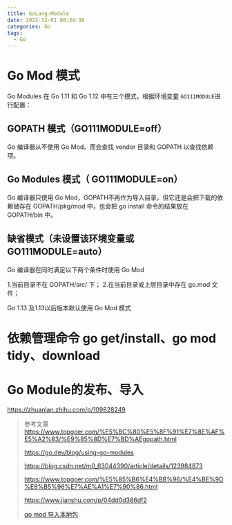 ```yaml
---
title: GoLang-Module
date: 2022-12-01 00:24:38
categories: Go
tags:
  - Go
---
```




# Go Mod 模式
Go Modules 在 Go 1.11 和 Go 1.12 中有三个模式，根据环境变量 `GO111MODULE`进行配置：

## GOPATH 模式（GO111MODULE=off）
Go 编译器从不使用 Go Mod。而会查找 vendor 目录和 GOPATH 以查找依赖项。

## Go Modules 模式（ GO111MODULE=on）
Go 编译器只使用 Go Mod，GOPATH不再作为导入目录，但它还是会把下载的依赖储存在 GOPATH/pkg/mod 中，也会把 go install 命令的结果放在 GOPATH/bin 中。

## 缺省模式（未设置该环境变量或 GO111MODULE=auto）
Go 编译器在同时满足以下两个条件时使用 Go Mod

1.当前目录不在 GOPATH/src/ 下；
2.在当前目录或上层目录中存在 go.mod 文件；

Go 1.13 及1.13以后版本默认使用 Go Mod 模式



# 依赖管理命令 go get/install、go mod tidy、download





# Go Module的发布、导入

https://zhuanlan.zhihu.com/p/109828249






> 参考文章
> https://www.topgoer.com/%E5%BC%80%E5%8F%91%E7%8E%AF%E5%A2%83/%E9%85%8D%E7%BD%AEgopath.html
>
> https://go.dev/blog/using-go-modules
>
> https://blog.csdn.net/m0_63044390/article/details/123984873
>
> https://www.topgoer.com/%E5%85%B6%E4%BB%96/%E4%BE%9D%E8%B5%96%E7%AE%A1%E7%90%86.html
>
> https://www.jianshu.com/p/04dd0d386df2
>
> [go mod 导入本地包](https://blog.golangstack.com/post/go-mod-import-local-package/)





